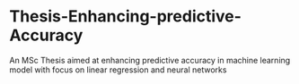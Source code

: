 # Thesis-Enhancing-predictive-Accuracy
An MSc Thesis aimed at enhancing predictive accuracy in machine learning model with focus on linear regression and neural networks
